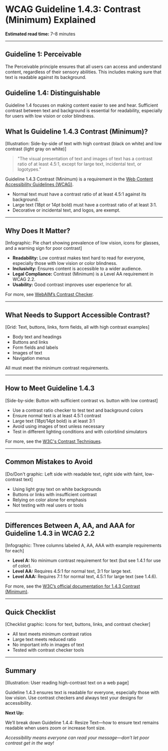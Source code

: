 <!--
title: WCAG Guideline 1.4.3: Contrast (Minimum) Explained
series: Making the Web Accessible for All
description: A practical guide to WCAG Guideline 1.4.3 (Contrast Minimum)—what it means, why it matters, and how to ensure text is readable for everyone.
keywords: wcag 1.4.3, contrast, accessibility, web standards, color contrast, readability
image: wcag-1-4-3-contrast-minimum.png
imageAlt: Illustration of text with high and low contrast examples
-->

# **WCAG Guideline 1.4.3: Contrast (Minimum) Explained**

**Estimated read time:** 7–8 minutes

---

## **Guideline 1: Perceivable**

The Perceivable principle ensures that all users can access and understand content, regardless of their sensory abilities. This includes making sure that text is readable against its background.

## **Guideline 1.4: Distinguishable**

Guideline 1.4 focuses on making content easier to see and hear. Sufficient contrast between text and background is essential for readability, especially for users with low vision or color blindness.

## **What Is Guideline 1.4.3 Contrast (Minimum)?**

[Illustration: Side-by-side of text with high contrast (black on white) and low contrast (light gray on white)]

> "The visual presentation of text and images of text has a contrast ratio of at least 4.5:1, except for large text, incidental text, or logotypes."

Guideline 1.4.3 Contrast (Minimum) is a requirement in the [Web Content Accessibility Guidelines (WCAG)](https://www.w3.org/WAI/WCAG22/quickref/#contrast-minimum).

- Normal text must have a contrast ratio of at least 4.5:1 against its background.
- Large text (18pt or 14pt bold) must have a contrast ratio of at least 3:1.
- Decorative or incidental text, and logos, are exempt.

---

## **Why Does It Matter?**

[Infographic: Pie chart showing prevalence of low vision, icons for glasses, and a warning sign for poor contrast]

- **Readability:** Low contrast makes text hard to read for everyone, especially those with low vision or color blindness.
- **Inclusivity:** Ensures content is accessible to a wider audience.
- **Legal Compliance:** Contrast (Minimum) is a Level AA requirement in WCAG 2.2.
- **Usability:** Good contrast improves user experience for all.

For more, see [WebAIM’s Contrast Checker](https://webaim.org/resources/contrastchecker/).

---

## **What Needs to Support Accessible Contrast?**

[Grid: Text, buttons, links, form fields, all with high contrast examples]

- Body text and headings
- Buttons and links
- Form fields and labels
- Images of text
- Navigation menus

All must meet the minimum contrast requirements.

---

## **How to Meet Guideline 1.4.3**

[Side-by-side: Button with sufficient contrast vs. button with low contrast]

- Use a contrast ratio checker to test text and background colors
- Ensure normal text is at least 4.5:1 contrast
- Large text (18pt/14pt bold) is at least 3:1
- Avoid using images of text unless necessary
- Test in different lighting conditions and with colorblind simulators

For more, see the [W3C's Contrast Techniques](https://www.w3.org/WAI/WCAG22/Techniques/general/G18).

---

## **Common Mistakes to Avoid**

[Do/Don't graphic: Left side with readable text, right side with faint, low-contrast text]

- Using light gray text on white backgrounds
- Buttons or links with insufficient contrast
- Relying on color alone for emphasis
- Not testing with real users or tools

---

## **Differences Between A, AA, and AAA for Guideline 1.4.3 in WCAG 2.2**

[Infographic: Three columns labeled A, AA, AAA with example requirements for each]

- **Level A:** No minimum contrast requirement for text (but see 1.4.1 for use of color).
- **Level AA:** Requires 4.5:1 for normal text, 3:1 for large text.
- **Level AAA:** Requires 7:1 for normal text, 4.5:1 for large text (see 1.4.6).

For more, see the [W3C’s official documentation for 1.4.3 Contrast (Minimum)](https://www.w3.org/WAI/WCAG22/Understanding/contrast-minimum.html).

---

## **Quick Checklist**

[Checklist graphic: Icons for text, buttons, links, and contrast checker]

- All text meets minimum contrast ratios
- Large text meets reduced ratio
- No important info in images of text
- Tested with contrast checker tools

---

## **Summary**

[Illustration: User reading high-contrast text on a web page]

Guideline 1.4.3 ensures text is readable for everyone, especially those with low vision. Use contrast checkers and always test your designs for accessibility.

**Next Up:**

We’ll break down Guideline 1.4.4: Resize Text—how to ensure text remains readable when users zoom or increase font size.

*Accessibility means everyone can read your message—don’t let poor contrast get in the way!*
